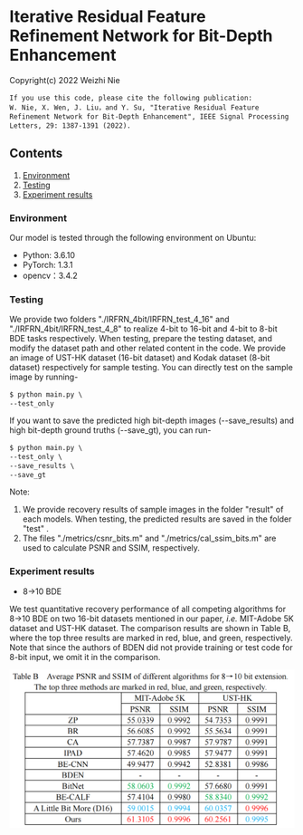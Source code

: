 #  Iterative Residual Feature Refinement Network for Bit-Depth Enhancement
Copyright(c) 2022 Weizhi Nie
```
If you use this code, please cite the following publication:
W. Nie, X. Wen, J. Liu，and Y. Su, "Iterative Residual Feature Refinement Network for Bit-Depth Enhancement", IEEE Signal Processing Letters, 29: 1387-1391 (2022).

```
## Contents

1. [Environment](#1)
2. [Testing](#2)
3. [Experiment results](#3)


<h3 id="1">Environment</h3>
Our model is tested through the following environment on Ubuntu:

- Python: 3.6.10
- PyTorch: 1.3.1
- opencv：3.4.2

### Testing
We provide two folders "./IRFRN_4bit/IRFRN_test_4_16" and "./IRFRN_4bit/IRFRN_test_4_8" to realize 4-bit to 16-bit and 4-bit to 8-bit BDE tasks respectively. When testing, prepare the testing dataset, and modify the dataset path and other related content in the code. We provide an image of UST-HK dataset (16-bit dataset)  and Kodak dataset (8-bit dataset) respectively for sample testing. You can directly test on the sample image by running-

```
$ python main.py \
--test_only
```
If you want to save the predicted high bit-depth images (--save_results) and high bit-depth ground truths (--save_gt), you can  run-

```
$ python main.py \
--test_only \
--save_results \
--save_gt
```

Note: 

1. We provide recovery results of  sample images in the folder "result" of each models. When testing, the predicted results are saved in the folder "test" .
2. The files "./metrics/csnr_bits.m" and "./metrics/cal_ssim_bits.m" are used to calculate PSNR and SSIM, respectively.

<h3 id="1"> Experiment results</h3>

- 8→10 BDE

We test quantitative recovery performance of all competing algorithms for 8→10 BDE on two 16-bit datasets mentioned in our paper, *i.e.* MIT-Adobe 5K dataset and UST-HK dataset. The comparison results are shown in Table B, where the top three results are marked in red, blue, and green, respectively. Note that since the authors of BDEN did not provide training or test code for 8-bit input, we omit it in the comparison.

<img src="https://github.com/TJUMMG/IRFRN/blob/main/Experiment%20results/IRFRN_8to10.png" width="666">

